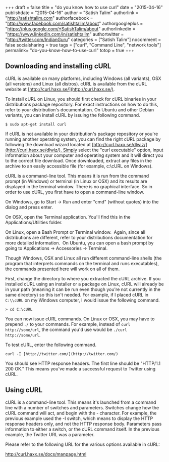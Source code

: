 +++
draft = false
title = "do you know how to use curl"
date = "2015-04-16"
publishdate = "2015-04-16"
author = "Satish Talim"
authorlink = "http://satishtalim.com"
authorfacebook = "http://www.facebook.com/satishtalim/about"
authorgoogleplus = "https://plus.google.com/+SatishTalim/about"
authorlinkedin = "https://www.linkedin.com/in/satishtalim"
authortwitter = "http://twitter.com/IndianGuru"
categories = ["Satish Talim"]
nocomment = false
socialsharing = true
tags = ["curl", "Command Line", "network tools"]
permalink= "do-you-know-how-to-use-curl"
totop = true
+++

## Downloading and installing cURL

cURL is available on many platforms, including Windows (all variants),
OSX (all versions) and Linux (all distros). cURL is available from the
cURL website at [http://curl.haxx.se/](http://curl.haxx.se/).


To install cURL on Linux, you should first check for cURL binaries in
your distributions package repository. For exact instructions on how to
do this, refer to your distribution's documentation. On Ubuntu and other
Debian variants, you can install cURL by issuing the following command.

    $ sudo apt-get install curl

If cURL is not available in your distribution's package repository or
you're running another operating system, you can find the right cURL
package by following the download wizard located at
[http://curl.haxx.se/dlwiz/](http://curl.haxx.se/dlwiz/). Simply select
the "curl executable" option, input information about your computer and
operating system and it will direct you to the correct file
download. Once downloaded, extract any files in the archive to an easily
accessible file (for example, c:\\cURL on Windows).

cURL is a command-line tool. This means it is run from the command
prompt (in Windows) or terminal (in Linux or OSX) and its results are
displayed in the terminal window. There is no graphical interface. So in
order to use cURL, you first have to open a command-line window.

On Windows, go to Start -\> Run and enter "cmd" (without quotes) into
the dialog and press enter.

On OSX, open the Terminal application. You'll find this in the
Applications/Utilities folder.

On Linux, open a Bash Prompt or Terminal window.  Again, since all
distributions are different, refer to your distributions documentation
for more detailed information.  On Ubuntu, you can open a bash prompt by
going to Applications -\> Accessories -\> Terminal.

Though Windows, OSX and Linux all run different command-line shells (the
program that interprets commands on the terminal and runs executables),
the commands presented here will work on all of them.

First, change the directory to where you extracted the cURL archive. If
you installed cURL using an installer or a package on Linux, cURL will
already be in your path (meaning it can be run even though you're not
currently in the same directory) so this isn't needed. For example, if I
placed cURL in `C:\\cURL` on my Windows computer, I would issue the
following command.

    > cd C:\cURL

You can now issue cURL commands. On Linux or OSX, you may have to
prepend `./` to your commands. For example, instead of `curl http://some/url`,
the command you'd use would be `./curl http://some/url`.

To test cURL, enter the following command.

    curl -I [http://twitter.com/](http://twitter.com/)

You should see HTTP response headers. The first line should be "HTTP/1.1
200 OK." This means you've made a successful request to Twitter using
cURL.

## Using cURL

cURL is a command-line tool. This means it's launched from a command
line with a number of switches and parameters. Switches change how the
cURL command will act, and begin with the - character. For example, the
previous example used the -I switch, which means to display the HTTP
response headers only, and not the HTTP response body. Parameters pass
information to either a switch, or the cURL command itself. In the
previous example, the Twitter URL was a parameter.

Please refer to the following URL for the various options available in
cURL:

<http://curl.haxx.se/docs/manpage.html>
 
